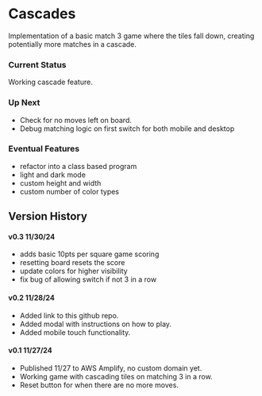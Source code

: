 # Cascades
Implementation of a basic match 3 game where the tiles fall down, creating potentially more matches in a cascade.  

### Current Status
Working cascade feature.

### Up Next
- Check for no moves left on board.
- Debug matching logic on first switch for both mobile and desktop

### Eventual Features
- refactor into a class based program
- light and dark mode
- custom height and width
- custom number of color types


## Version History
#### v0.3 11/30/24
- adds basic 10pts per square game scoring
- resetting board resets the score
- update colors for higher visibility
- fix bug of allowing switch if not 3 in a row


#### v0.2 11/28/24
- Added link to this github repo.
- Added modal with instructions on how to play.
- Added mobile touch functionality.

#### v0.1 11/27/24
- Published 11/27 to AWS Amplify, no custom domain yet.
- Working game with cascading tiles on matching 3 in a row. 
- Reset button for when there are no more moves.